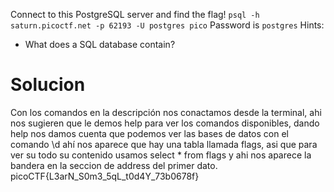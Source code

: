 Connect to this PostgreSQL server and find the flag! `psql -h saturn.picoctf.net -p 62193 -U postgres pico` Password is `postgres`
Hints:
- What does a SQL database contain?
# Solucion
Con los comandos en la descripción nos conactamos desde la terminal, ahi nos sugieren que le demos help para ver los comandos disponibles, dando help nos damos cuenta que podemos ver las bases de datos con el comando \d ahí nos aparece que hay una tabla llamada flags, asi que para ver su todo su contenido usamos select * from flags y ahi nos aparece  la bandera en la seccion de address del primer dato.
picoCTF{L3arN_S0m3_5qL_t0d4Y_73b0678f}